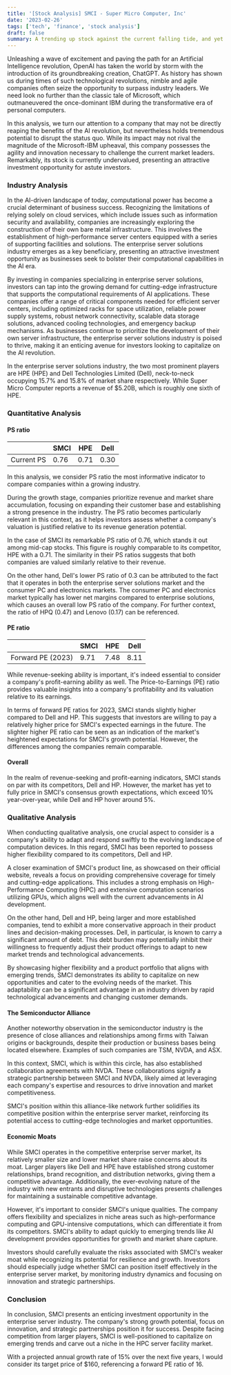 ```yaml
---
title: '[Stock Analysis] SMCI - Super Micro Computer, Inc'
date: '2023-02-26'
tags: ['tech', 'finance', 'stock analysis']
draft: false
summary: A trending up stock against the current falling tide, and yet cheap in valuation.
---
```


Unleashing a wave of excitement and paving the path for an Artificial Intelligence revolution, OpenAI has taken the world by storm with the introduction of its groundbreaking creation, ChatGPT. As history has shown us during times of such technological revolutions, nimble and agile companies often seize the opportunity to surpass industry leaders. We need look no further than the classic tale of Microsoft, which outmaneuvered the once-dominant IBM during the transformative era of personal computers.

In this analysis, we turn our attention to a company that may not be directly reaping the benefits of the AI revolution, but nevertheless holds tremendous potential to disrupt the status quo. While its impact may not rival the magnitude of the Microsoft-IBM upheaval, this company possesses the agility and innovation necessary to challenge the current market leaders. Remarkably, its stock is currently undervalued, presenting an attractive investment opportunity for astute investors.

### Industry Analysis

In the AI-driven landscape of today, computational power has become a crucial determinant of business success. Recognizing the limitations of relying solely on cloud services, which include issues such as information security and availability, companies are increasingly exploring the construction of their own bare metal infrastructure. This involves the establishment of high-performance server centers equipped with a series of supporting facilities and solutions. The enterprise server solutions industry emerges as a key beneficiary, presenting an attractive investment opportunity as businesses seek to bolster their computational capabilities in the AI era.

By investing in companies specializing in enterprise server solutions, investors can tap into the growing demand for cutting-edge infrastructure that supports the computational requirements of AI applications. These companies offer a range of critical components needed for efficient server centers, including optimized racks for space utilization, reliable power supply systems, robust network connectivity, scalable data storage solutions, advanced cooling technologies, and emergency backup mechanisms. As businesses continue to prioritize the development of their own server infrastructure, the enterprise server solutions industry is poised to thrive, making it an enticing avenue for investors looking to capitalize on the AI revolution.

In the enterprise server solutions industry, the two most prominent players are HPE (HPE) and Dell Technologies Limited (Dell), neck-to-neck occupying 15.7% and 15.8% of market share respectively. While Super Micro Computer reports a revenue of $5.20B, which is roughly one sixth of HPE.

### Quantitative Analysis

#### PS ratio

|            | SMCI | HPE  | Dell |
| ---------- | ---- | ---- | ---- |
| Current PS | 0.76 | 0.71 | 0.30 |

In this analysis, we consider PS ratio the most informative indicator to compare companies within a growing industry.

During the growth stage, companies prioritize revenue and market share accumulation, focusing on expanding their customer base and establishing a strong presence in the industry. The PS ratio becomes particularly relevant in this context, as it helps investors assess whether a company's valuation is justified relative to its revenue generation potential.

In the case of SMCI its remarkable PS ratio of 0.76, which stands it out among mid-cap stocks. This figure is roughly comparable to its competitor, HPE with a 0.71. The similarity in their PS ratios suggests that both companies are valued similarly relative to their revenue.

On the other hand, Dell's lower PS ratio of 0.3 can be attributed to the fact that it operates in both the enterprise server solutions market and the consumer PC and electronics markets. The consumer PC and electronics market typically has lower net margins compared to enterprise solutions, which causes an overall low PS ratio of the company. For further context, the ratio of HPQ (0.47) and Lenovo (0.17) can be referenced.

#### PE ratio

|                   | SMCI | HPE  | Dell |
| ----------------- | ---- | ---- | ---- |
| Forward PE (2023) | 9.71 | 7.48 | 8.11 |

While revenue-seeking ability is important, it's indeed essential to consider a company's profit-earning ability as well. The Price-to-Earnings (PE) ratio provides valuable insights into a company's profitability and its valuation relative to its earnings.

In terms of forward PE ratios for 2023, SMCI stands slightly higher compared to Dell and HP. This suggests that investors are willing to pay a relatively higher price for SMCI's expected earnings in the future. The slighter higher PE ratio can be seen as an indication of the market's heightened expectations for SMCI's growth potential. However, the differences among the companies remain comparable.

#### Overall

In the realm of revenue-seeking and profit-earning indicators, SMCI stands on par with its competitors, Dell and HP. However, the market has yet to fully price in SMCI's consensus growth expectations, which exceed 10% year-over-year, while Dell and HP hover around 5%.

### Qualitative Analysis

When conducting qualitative analysis, one crucial aspect to consider is a company's ability to adapt and respond swiftly to the evolving landscape of computation devices. In this regard, SMCI has been reported to possess higher flexibility compared to its competitors, Dell and HP.

A closer examination of SMCI's product line, as showcased on their official website, reveals a focus on providing comprehensive coverage for timely and cutting-edge applications. This includes a strong emphasis on High-Performance Computing (HPC) and extensive computation scenarios utilizing GPUs, which aligns well with the current advancements in AI development.

On the other hand, Dell and HP, being larger and more established companies, tend to exhibit a more conservative approach in their product lines and decision-making processes. Dell, in particular, is known to carry a significant amount of debt. This debt burden may potentially inhibit their willingness to frequently adjust their product offerings to adapt to new market trends and technological advancements.

By showcasing higher flexibility and a product portfolio that aligns with emerging trends, SMCI demonstrates its ability to capitalize on new opportunities and cater to the evolving needs of the market. This adaptability can be a significant advantage in an industry driven by rapid technological advancements and changing customer demands.

#### The Semiconductor Alliance

Another noteworthy observation in the semiconductor industry is the presence of close alliances and relationships among firms with Taiwan origins or backgrounds, despite their production or business bases being located elsewhere. Examples of such companies are TSM, NVDA, and ASX.

In this context, SMCI, which is within this circle, has also established collaboration agreements with NVDA. These collaborations signify a strategic partnership between SMCI and NVDA, likely aimed at leveraging each company's expertise and resources to drive innovation and market competitiveness.

SMCI's position within this alliance-like network further solidifies its competitive position within the enterprise server market, reinforcing its potential access to cutting-edge technologies and market opportunities.

#### Economic Moats

While SMCI operates in the competitive enterprise server market, its relatively smaller size and lower market share raise concerns about its moat. Larger players like Dell and HPE have established strong customer relationships, brand recognition, and distribution networks, giving them a competitive advantage. Additionally, the ever-evolving nature of the industry with new entrants and disruptive technologies presents challenges for maintaining a sustainable competitive advantage.

However, it's important to consider SMCI's unique qualities. The company offers flexibility and specializes in niche areas such as high-performance computing and GPU-intensive computations, which can differentiate it from its competitors. SMCI's ability to adapt quickly to emerging trends like AI development provides opportunities for growth and market share capture.

Investors should carefully evaluate the risks associated with SMCI's weaker moat while recognizing its potential for resilience and growth. Investors should especially judge whether SMCI can position itself effectively in the enterprise server market, by monitoring industry dynamics and focusing on innovation and strategic partnerships.

### Conclusion

In conclusion, SMCI presents an enticing investment opportunity in the enterprise server industry. The company's strong growth potential, focus on innovation, and strategic partnerships position it for success. Despite facing competition from larger players, SMCI is well-positioned to capitalize on emerging trends and carve out a niche in the HPC server facility market.

With a projected annual growth rate of 15% over the next five years, I would consider its target price of $160, referencing a forward PE ratio of 16.
